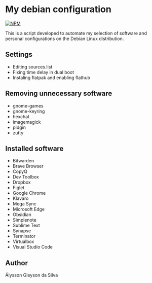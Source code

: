 # My debian configuration

[![NPM](https://img.shields.io/npm/l/react)](https://github.com/alyssongleyson/my-debian-configuration/blob/main/LICENSE)

This is a script developed to automate my selection of software and personal configurations on the Debian Linux distribution.

## Settings
- Editing sources.list
- Fixing time delay in dual boot
- Instaling flatpak and enabling flathub

## Removing unnecessary software
- gnome-games
- gnome-keyring
- hexchat
- imagemagick
- pidgin
- zutty

## Installed software
- Bitwarden
- Brave Browser
- CopyQ
- Dev Toolbox
- Dropbox
- Figlet
- Google Chrome
- Klavaro
- Mega Sync
- Microsoft Edge
- Obsidian
- Simplenote
- Sublime Text
- Synapse
- Terminator
- Virtualbox
- Visual Studio Code

## Author
Álysson Gleyson da Silva
